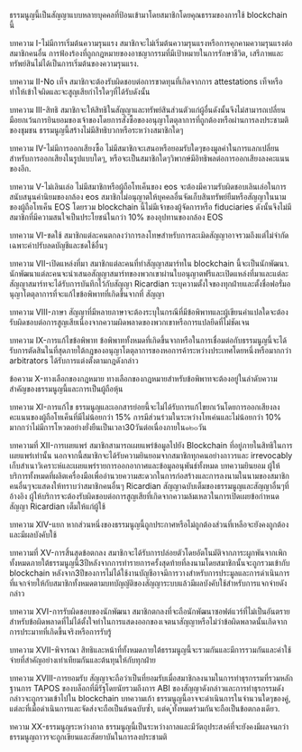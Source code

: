 
ธรรมนูญนี้เป็นสัญญาแบบหลายบุคคลที่ป้อนเข้ามาโดยสมาชิกโดยคุณธรรมของการใช้ blockchain นี้

บทความ I-ไม่มีการเริ่มต้นความรุนแรง
สมาชิกจะไม่เริ่มต้นความรุนแรงหรือการคุกคามความรุนแรงต่อสมาชิกคนอื่น การฟ้องร้องที่ถูกกฎหมายของอาชญากรรมที่มีเป้าหมายในการรักษาชีวิต, เสรีภาพและทรัพย์สินไม่ได้เป็นการเริ่มต้นของความรุนแรง.

บทความ II-No เท็จ
สมาชิกจะต้องรับผิดชอบต่อการขาดทุนที่เกิดจากการ attestations เท็จหรือทำให้เข้าใจผิดและจะสูญเสียกำไรใดๆที่ได้รับดังนั้น

บทความ III-สิทธิ
สมาชิกจะให้สิทธิในสัญญาและทรัพย์สินส่วนตัวแก่ผู้อื่นดังนั้นจึงไม่สามารถเปลี่ยนมือยกเว้นการยินยอมของเจ้าของโดยการสั่งซื้อของอนุญาโตตุลาการที่ถูกต้องหรือผ่านการลงประชามติของชุมชน ธรรมนูญนี้สร้างไม่มีสิทธิบวกหรือระหว่างสมาชิกใดๆ

บทความ IV-ไม่มีการออกเสียงซื้อ
ไม่มีสมาชิกจะเสนอหรือยอมรับใดๆของมูลค่าในการแลกเปลี่ยนสำหรับการออกเสียงในรูปแบบใดๆ, หรือจะเป็นสมาชิกใดๆวิพากษ์มีอิทธิพลต่อการออกเสียงลงคะแนนของอีก.

บทความ V-ไม่เลินเล่อ
ไม่มีสมาชิกหรือผู้ถือโทเค็นของ eos จะต้องมีความรับผิดชอบเลินเล่อในการสนับสนุนค่านิยมของกล้อง eos สมาชิกไม่อนุญาตให้บุคคลอื่นจัดเก็บสินทรัพย์ยืมหรือสัญญาในนามของผู้ถือโทเค็น EOS โดยรวม blockchain นี้ไม่มีเจ้าของผู้จัดการหรือ fiduciaries ดังนั้นจึงไม่มีสมาชิกที่มีความสนใจเป็นประโยชน์ในกว่า 10% ของอุปทานของกล้อง EOS

บทความ VI-ชดใช้
สมาชิกแต่ละคนตกลงว่าการลงโทษสำหรับการละเมิดสัญญาอาจรวมถึงแต่ไม่จำกัดเฉพาะค่าปรับลดบัญชีและชดใช้อื่นๆ

บทความ VII-เปิดแหล่งที่มา
สมาชิกแต่ละคนที่ทำสัญญาสมาร์ทใน blockchain นี้จะเป็นนักพัฒนา. นักพัฒนาแต่ละคนจะนำเสนอสัญญาสมาร์ทของพวกเขาผ่านใบอนุญาตฟรีและเปิดแหล่งที่มาและแต่ละสัญญาสมาร์ทจะได้รับการบันทึกไว้กับสัญญา Ricardian ระบุความตั้งใจของทุกฝ่ายและตั้งชื่อฟอรั่มอนุญาโตตุลาการที่จะแก้ไขข้อพิพาทที่เกิดขึ้นจากที่ สัญญา

บทความ VIII-ภาษา
สัญญาที่มีหลายภาษาจะต้องระบุในกรณีที่มีข้อพิพาทและผู้เขียนคำแปลใดจะต้องรับผิดชอบต่อการสูญเสียเนื่องจากความผิดพลาดของพวกเขาหรือการแปลยึดที่ไม่ชัดเจน

บทความ IX-การแก้ไขข้อพิพาท
ข้อพิพาททั้งหมดที่เกิดขึ้นจากหรือในการเชื่อมต่อกับธรรมนูญนี้จะได้รับการตัดสินในที่สุดภายใต้กฎของอนุญาโตตุลาการของหอการค้าระหว่างประเทศโดยหนึ่งหรือมากกว่า arbitrators ได้รับการแต่งตั้งตามกฎดังกล่าว

ข้อความ X-ทางเลือกของกฎหมาย
ทางเลือกของกฎหมายสำหรับข้อพิพาทจะต้องอยู่ในลำดับความสำคัญของธรรมนูญนี้และการเป็นผู้ถือหุ้น

บทความ XI-การแก้ไข
ธรรมนูญและเอกสารย่อยนี้จะไม่ได้รับการแก้ไขยกเว้นโดยการออกเสียงลงคะแนนของผู้ถือโทเค็นที่มีไม่น้อยกว่า 15% การมีส่วนร่วมในระหว่างโทเค่นและไม่น้อยกว่า 10% มากกว่าไม่มีการโหวตอย่างยั่งยืนเป็นเวลา30วันต่อเนื่องภายใน๑๒๐วัน

บทความที่ XII-การเผยแพร่
สมาชิกสามารถเผยแพร่ข้อมูลไปยัง Blockchain ที่อยู่ภายในสิทธิในการเผยแพร่เท่านั้น นอกจากนี้สมาชิกจะได้รับความยินยอมจากสมาชิกทุกคนอย่างถาวรและ irrevocably เก็บสำเนาวิเคราะห์และเผยแพร่รายการออกอากาศและข้อมูลอนุพันธ์ทั้งหมด
บทความยินยอม
ผู้ให้บริการทั้งหมดที่ผลิตเครื่องมือเพื่ออำนวยความสะดวกในการก่อสร้างและการลงนามในนามของสมาชิกคนอื่นๆจะแสดงให้ทราบว่าสมาชิกคนอื่นๆ Ricardian สัญญาฉบับเต็มของธรรมนูญและสัญญาอื่นๆที่อ้างอิง ผู้ให้บริการจะต้องรับผิดชอบต่อการสูญเสียที่เกิดจากความล้มเหลวในการเปิดเผยข้อกำหนดสัญญา Ricardian เต็มให้แก่ผู้ใช้

บทความ XIV-แยก
หากส่วนหนึ่งของธรรมนูญนี้ถูกประกาศหรือไม่ถูกต้องส่วนที่เหลือจะยังคงถูกต้องและมีผลบังคับใช้

บทความที่ XV-การสิ้นสุดข้อตกลง
สมาชิกจะได้รับการปล่อยตัวโดยอัตโนมัติจากภาระผูกพันจากเพิกทั้งหมดภายใต้ธรรมนูญนี้3ปีหลังจากการทำรายการครั้งสุดท้ายที่ลงนามโดยสมาชิกนั้นจะถูกรวมเข้ากับ blockchain หลังจาก3ปีของการไม่ได้ใช้งานบัญชีอาจมีการวางสำหรับการประมูลและการดำเนินการที่แจกจ่ายให้กับสมาชิกทั้งหมดตามบทบัญญัติของสัญญาระบบแล้วมีผลบังคับใช้สำหรับการแจกจ่ายดังกล่าว

บทความ XVI-การรับผิดชอบของนักพัฒนา
สมาชิกตกลงที่จะถือนักพัฒนาซอฟต์แวร์ที่ไม่เป็นอันตรายสำหรับข้อผิดพลาดที่ไม่ได้ตั้งใจทำในการแสดงออกของเจตนาสัญญาหรือไม่ว่าข้อผิดพลาดนั้นเกิดจากการประมาทที่เกิดขึ้นจริงหรือการรับรู้

บทความ XVII-พิจารณา
สิทธิและหน้าที่ทั้งหมดภายใต้ธรรมนูญนี้จะรวมกันและมีการรวมกันและค่าใช้จ่ายที่สำคัญอย่างเท่าเทียมกันและต้นทุนให้กับทุกฝ่าย

บทความ XVIII-การยอมรับ
สัญญาจะถือว่าเป็นที่ยอมรับเมื่อสมาชิกลงนามในการทำธุรกรรมที่รวมหลักฐานการ TAPOS ของบล็อกที่มีรัฐโดยนัยรวมถึงการ ABI ของสัญญาดังกล่าวและการทำธุรกรรมดังกล่าวจะถูกรวมเข้าไปใน blockchain
บทความเก้า
ธรรมนูญนี้อาจจะดำเนินการในจำนวนใดๆของคู่, แต่ละที่เมื่อดำเนินการและจัดส่งจะถือเป็นต้นฉบับซ้ำ, แต่ค
ู่ทั้งหมดร่วมกันจะถือเป็นข้อตกลงเดียว.

ทความ XX-ธรรมนูญระหว่างกาล
ธรรมนูญนี้เป็นระหว่างกาลและมีวัตถุประสงค์ที่จะยังคงมีผลจนกว่าธรรมนูญถาวรจะถูกเขียนและสัตยาบันในการลงประชามติ
